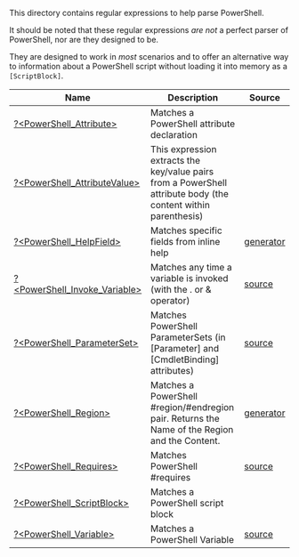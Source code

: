 This directory contains regular expressions to help parse PowerShell.

It should be noted that these regular expressions _are not_ a perfect parser of PowerShell, nor are they designed to be.

They are designed to work in _most_ scenarios and to offer an alternative way to information about a PowerShell script without loading it into memory as a ```[ScriptBlock]```.


|Name                                                      |Description                                                                                                   |Source                                    |
|----------------------------------------------------------|--------------------------------------------------------------------------------------------------------------|------------------------------------------|
|[?<PowerShell_Attribute>](Attribute.regex.txt)            |Matches a PowerShell attribute declaration                                                                    |
|[?<PowerShell_AttributeValue>](AttributeValue.regex.txt)  |This expression extracts the key/value pairs from a PowerShell attribute body (the content within parenthesis)|
|[?<PowerShell_HelpField>](HelpField.regex.ps1)            |Matches specific fields from inline help<br/>                                                                |[generator](HelpField.regex.ps1)          |
|[?<PowerShell_Invoke_Variable>](Invoke_Variable.regex.txt)|Matches any time a variable is invoked (with the . or & operator)                                             |[source](Invoke_Variable.regex.source.ps1)|
|[?<PowerShell_ParameterSet>](ParameterSet.regex.txt)      |Matches PowerShell ParameterSets (in [Parameter] and [CmdletBinding] attributes)                              |[source](ParameterSet.regex.source.ps1)   |
|[?<PowerShell_Region>](Region.regex.ps1)                  |Matches a PowerShell #region/#endregion pair.  Returns the Name of the Region and the Content.<br/>           |[generator](Region.regex.ps1)             |
|[?<PowerShell_Requires>](Requires.regex.txt)              |Matches PowerShell #requires                                                                                  |[source](Requires.regex.source.ps1)       |
|[?<PowerShell_ScriptBlock>](ScriptBlock.regex.txt)        |Matches a PowerShell script block                                                                             |
|[?<PowerShell_Variable>](Variable.regex.txt)              |Matches a PowerShell Variable                                                                                 |[source](Variable.regex.source.ps1)       |



